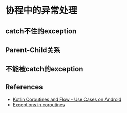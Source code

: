# 协程中的异常处理

## catch不住的exception

## Parent-Child关系

## 不能被catch的exception


## References
* [Kotlin Coroutines and Flow - Use Cases on Android](https://github.com/LukasLechnerDev/Kotlin-Coroutines-and-Flow-UseCases-on-Android)
* [Exceptions in coroutines](https://medium.com/androiddevelopers/exceptions-in-coroutines-ce8da1ec060c)